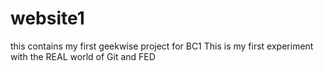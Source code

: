 # website1
this contains my first geekwise project for BC1
This is my first experiment with the REAL world of Git and FED
